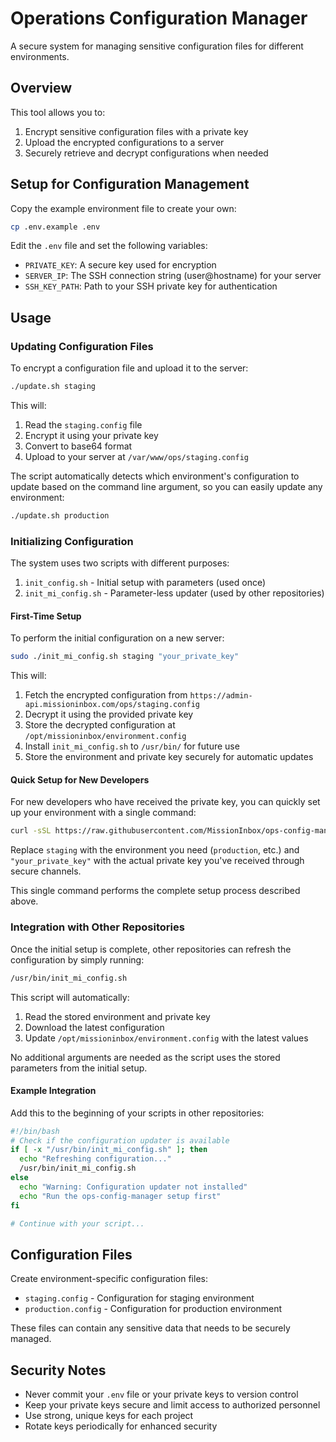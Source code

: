 # Operations Configuration Manager

A secure system for managing sensitive configuration files for different environments.

## Overview

This tool allows you to:

1. Encrypt sensitive configuration files with a private key
2. Upload the encrypted configurations to a server
3. Securely retrieve and decrypt configurations when needed

## Setup for Configuration Management

Copy the example environment file to create your own:

```bash
cp .env.example .env
```

Edit the `.env` file and set the following variables:

- `PRIVATE_KEY`: A secure key used for encryption
- `SERVER_IP`: The SSH connection string (user@hostname) for your server
- `SSH_KEY_PATH`: Path to your SSH private key for authentication

## Usage

### Updating Configuration Files

To encrypt a configuration file and upload it to the server:

```bash
./update.sh staging
```

This will:
1. Read the `staging.config` file
2. Encrypt it using your private key
3. Convert to base64 format
4. Upload to your server at `/var/www/ops/staging.config`

The script automatically detects which environment's configuration to update based on the command line argument, so you can easily update any environment:

```bash
./update.sh production
```

### Initializing Configuration

The system uses two scripts with different purposes:

1. `init_config.sh` - Initial setup with parameters (used once)
2. `init_mi_config.sh` - Parameter-less updater (used by other repositories)

#### First-Time Setup

To perform the initial configuration on a new server:

```bash
sudo ./init_mi_config.sh staging "your_private_key"
```

This will:
1. Fetch the encrypted configuration from `https://admin-api.missioninbox.com/ops/staging.config`
2. Decrypt it using the provided private key
3. Store the decrypted configuration at `/opt/missioninbox/environment.config`
4. Install `init_mi_config.sh` to `/usr/bin/` for future use
5. Store the environment and private key securely for automatic updates

#### Quick Setup for New Developers

For new developers who have received the private key, you can quickly set up your environment with a single command:

```bash
curl -sSL https://raw.githubusercontent.com/MissionInbox/ops-config-manager/refs/heads/master/init_config.sh | sudo bash -s -- staging "your_private_key"
```

Replace `staging` with the environment you need (`production`, etc.) and `"your_private_key"` with the actual private key you've received through secure channels.

This single command performs the complete setup process described above.

### Integration with Other Repositories

Once the initial setup is complete, other repositories can refresh the configuration by simply running:

```bash
/usr/bin/init_mi_config.sh
```

This script will automatically:
1. Read the stored environment and private key
2. Download the latest configuration
3. Update `/opt/missioninbox/environment.config` with the latest values

No additional arguments are needed as the script uses the stored parameters from the initial setup.

#### Example Integration

Add this to the beginning of your scripts in other repositories:

```bash
#!/bin/bash
# Check if the configuration updater is available
if [ -x "/usr/bin/init_mi_config.sh" ]; then
  echo "Refreshing configuration..."
  /usr/bin/init_mi_config.sh
else
  echo "Warning: Configuration updater not installed"
  echo "Run the ops-config-manager setup first"
fi

# Continue with your script...
```

## Configuration Files

Create environment-specific configuration files:

- `staging.config` - Configuration for staging environment
- `production.config` - Configuration for production environment

These files can contain any sensitive data that needs to be securely managed.

## Security Notes

- Never commit your `.env` file or your private keys to version control
- Keep your private keys secure and limit access to authorized personnel
- Use strong, unique keys for each project
- Rotate keys periodically for enhanced security